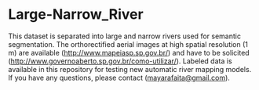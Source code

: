 # Large-Narrow_River
This dataset is separated into large and narrow rivers used for semantic segmentation.
The orthorectified aerial images at high spatial resolution (1 m) are available (http://www.mapeiasp.sp.gov.br/) and have to be solicited (http://www.governoaberto.sp.gov.br/como-utilizar/).
Labeled data is available in this repository for testing new automatic river mapping models.
If you have any questions, please contact (mayarafaita@gmail.com).
